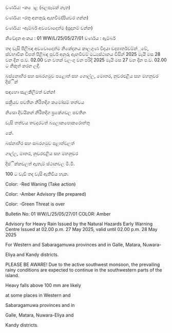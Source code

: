 වර්ණය: -ක ොළ (බලපෑමක් නැත)

වර්ණය: -රතු අනතුරු ඇඟවීම(පියවර ගන්න)

වර්ණය: -ඇම්බර් අවවොදොත්ම (සූදානම් වන්න)

නිවේදන අංකය : 01 WW/L/25/05/27/01 වර්ණය : ඇම්බර්

තද වැසි පිලිබඳ අවවොදොත්ම නිකේදනය කාලගුණ විදයා වදපාර්තවම්න්ුවේ, ස්වභාවික විපත් පිළිබඳ පූර්ව අනුරු ඇඟවීවම් මධ්‍යස්ථානය විසින් 2025 මැයි මස 28 වන දින ප.ව. 02.00 වන වතක් වලංගු වන පරිදි 2025 මැයි මස 27 වන දින ප.ව. 02.00 ට නිකුත් කරන ලදී.

බස්නොහිර සහ සබරගමුව පළොත් සහ ගොල්ල, මොතර, නුවරඑළිය සහ මහනුවර දිස්ික්

සඳහො සැලකිලිමත් වන්න!

සක්‍රීයව පවතින නිරිතදිග කමෝසම් තත්වය

නිසො දිවයිකන් නිරිතදිග ප්‍රකේශවල පවතින

වැසි තත්වය තවදුරටත් බලොකපොකරොත්තු

කේ.

බස්නාහිර සහ සබරගමුව පළාත්වලත්

ගාල්ල, මාතර, නුවරඑළිය සහ මහනුවර

දිස්ික්කවලත් ඇතැම් ස්ථානවල මි.මී.

100 ට වැඩි තද වැසි ඇතිවිය හැක.

Color: -Red Waning (Take action)

Color: -Amber Advisory (Be prepared)

Color: -Green Threat is over

Bulletin No: 01 WW/L/25/05/27/01 COLOR: Amber

Advisory for Heavy Rain Issued by the Natural Hazards Early Warning Centre Issued at 02.00 p.m. 27 May 2025, valid until 02.00 p.m. 28 May 2025

For Western and Sabaragamuwa provinces and in Galle, Matara, Nuwara-

Eliya and Kandy districts.

PLEASE BE AWARE! Due to the active southwest monsoon, the prevailing rainy conditions are expected to continue in the southwestern parts of the island.

Heavy falls above 100 mm are likely

at some places in Western and

Sabaragamuwa provinces and in

Galle, Matara, Nuwara-Eliya and

Kandy districts.